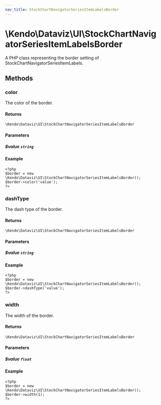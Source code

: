 ```yaml
---
nav_title: StockChartNavigatorSeriesItemLabelsBorder
---
```


# \Kendo\Dataviz\UI\StockChartNavigatorSeriesItemLabelsBorder

A PHP class representing the border setting of StockChartNavigatorSeriesItemLabels.


## Methods

### color
The color of the border.

#### Returns
`\Kendo\Dataviz\UI\StockChartNavigatorSeriesItemLabelsBorder`

#### Parameters

##### $value `string`



#### Example 
    <?php
    $border = new \Kendo\Dataviz\UI\StockChartNavigatorSeriesItemLabelsBorder();
    $border->color('value');
    ?>

### dashType
The dash type of the border.

#### Returns
`\Kendo\Dataviz\UI\StockChartNavigatorSeriesItemLabelsBorder`

#### Parameters

##### $value `string`



#### Example 
    <?php
    $border = new \Kendo\Dataviz\UI\StockChartNavigatorSeriesItemLabelsBorder();
    $border->dashType('value');
    ?>

### width
The width of the border.

#### Returns
`\Kendo\Dataviz\UI\StockChartNavigatorSeriesItemLabelsBorder`

#### Parameters

##### $value `float`



#### Example 
    <?php
    $border = new \Kendo\Dataviz\UI\StockChartNavigatorSeriesItemLabelsBorder();
    $border->width(1);
    ?>

